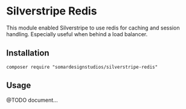 # Silverstripe Redis

This module enabled Silverstripe to use redis for caching and session handling. Especially useful when behind a load balancer.

## Installation

```
composer require "somardesignstudios/silverstripe-redis"
```

## Usage

@TODO document...
